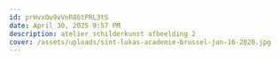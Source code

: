 ```yaml
---
id: prHvxOu9vVnR86tPRL3tS
date: April 30, 2025 9:57 PM
description: atelier schilderkunst afbeelding 2
cover: /assets/uploads/sint-lukas-academie-brussel-jan-16-2020.jpg
---
```

